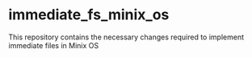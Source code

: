 # immediate_fs_minix_os
This repository contains the necessary changes required to implement immediate files in Minix OS
